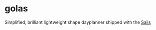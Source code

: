 # golas

Simplified, brilliant lightweight shape dayplanner shipped with the [Sails](http://sailsjs.org)
